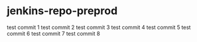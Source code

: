 # jenkins-repo-preprod
test commit 1
test commit 2
test commit 3
test commit 4
test commit 5
test commit 6
test commit 7
test commit 8
